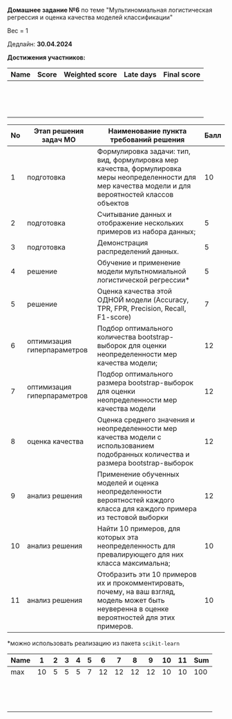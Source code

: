 **Домашнее задание №6** по теме "Мультиномиальная логистическая регрессия и оценка качества моделей классификации"

Вес = 1

Дедлайн: **30.04.2024**



**Достижения участников:**

| Name | Score | Weighted score | Late days | Final score |
| ---- | ----- | -------------- | --------- | ----------- |
|      |       |                |           |             |
|      |       |                |           |             |
|      |       |                |           |             |
|      |       |                |           |             |
|      |       |                |           |             |
|      |       |                |           |             |
|      |       |                |           |             |
|      |       |                |           |             |
|      |       |                |           |             |
|      |       |                |           |             |
|      |       |                |           |             |
|      |       |                |           |             |
|      |       |                |           |             |
|      |       |                |           |             |




| No   | Этап решения задач МО       | Наименование пункта<br />требований решения                  | Балл |
| ---- | --------------------------- | ------------------------------------------------------------ | ---- |
| 1    | подготовка                  | Формулировка задачи: тип, вид, формулировка мер качества, формулировка меры неопределенности для мер качества модели и для вероятностей классов объектов | 10   |
| 2    | подготовка                  | Считывание данных и отображение нескольких примеров из набора данных; | 5    |
| 3    | подготовка                  | Демонстрация распределений данных.                           | 5    |
| 4    | решение                     | Обучение и применение модели мультномиальной логистической регрессии* | 5    |
| 5    | решение                     | Оценка качества этой ОДНОЙ модели (Accuracy, TPR, FPR, Precision, Recall, F1-score) | 7    |
| 6    | оптимизация гиперпараметров | Подбор оптимального количества bootstrap-выборок для  оценки неопределенности мер качества модели; | 12   |
| 7    | оптимизация гиперпараметров | Подбор оптимального размера bootstrap-выборок для  оценки неопределенности мер качества модели | 12   |
| 8    | оценка качества             | Оценка среднего значения и неопределенности мер качества модели с использованием подобранных количества и размера bootstrap-выборок | 12   |
| 9    | анализ решения              | Применение обученных моделей и оценка неопределенности вероятностей каждого класса для каждого примера из тестовой выборки | 12   |
| 10   | анализ решения              | Найти 10 примеров, для которых эта неопределенность для превалирующего для них класса максимальна; | 10   |
| 11   | анализ решения              | Отобразить эти 10 примеров их и прокомментировать, почему, на ваш  взгляд, модель может быть неуверенна в оценке вероятностей для этих  примеров. | 10   |

*можно использовать реализацию из пакета `scikit-learn`




| Name | 1    | 2    | 3    | 4    | 5    | 6    | 7    | 8    | 9    | 10   | 11   | Sum  |
| ---- | ---- | ---- | ---- | ---- | ---- | ---- | ---- | ---- | ---- | ---- | ---- | ---- |
| max  | 10   | 5    | 5    | 5    | 7    | 12   | 12   | 12   | 12   | 10   | 10   | 100  |
|      |      |      |      |      |      |      |      |      |      |      |      |      |
|      |      |      |      |      |      |      |      |      |      |      |      |      |
|      |      |      |      |      |      |      |      |      |      |      |      |      |
|      |      |      |      |      |      |      |      |      |      |      |      |      |
|      |      |      |      |      |      |      |      |      |      |      |      |      |
|      |      |      |      |      |      |      |      |      |      |      |      |      |
|      |      |      |      |      |      |      |      |      |      |      |      |      |
|      |      |      |      |      |      |      |      |      |      |      |      |      |
|      |      |      |      |      |      |      |      |      |      |      |      |      |
|      |      |      |      |      |      |      |      |      |      |      |      |      |
|      |      |      |      |      |      |      |      |      |      |      |      |      |
|      |      |      |      |      |      |      |      |      |      |      |      |      |
|      |      |      |      |      |      |      |      |      |      |      |      |      |
